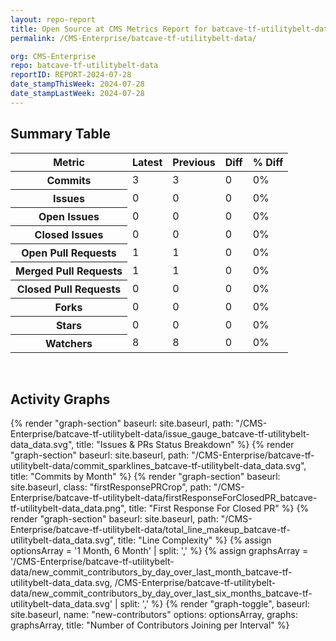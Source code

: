 ```yaml
---
layout: repo-report
title: Open Source at CMS Metrics Report for batcave-tf-utilitybelt-data | REPORT-2024-07-28
permalink: /CMS-Enterprise/batcave-tf-utilitybelt-data/

org: CMS-Enterprise
repo: batcave-tf-utilitybelt-data
reportID: REPORT-2024-07-28
date_stampThisWeek: 2024-07-28
date_stampLastWeek: 2024-07-28
---
```

<div class="summary-table">
  <table class="usa-table usa-table--borderless">
    <h2> Summary Table </h2>
    <thead>
      <tr>
        <th scope="col">Metric</th>
        <th scope="col">Latest</th>
        <th scope="col">Previous</th>
        <th scope="col">Diff</th>
        <th scope="col">% Diff</th>
      </tr>
    </thead>
    <tbody>
      <tr>
        <th scope="row">Commits</th>
        <td>3</td>
        <td>3</td>
        <td style="" >0</td>
        <td style="" >0%</td>
      </tr>
      <tr>
        <th scope="row">Issues</th>
        <td>0</td>
        <td>0</td>
        <td style="" >0</td>
        <td style="" >0%</td>
      </tr>
      <tr>
        <th scope="row">Open Issues</th>
        <td>0</td>
        <td>0</td>
        <td style="" >0</td>
        <td style="" >0%</td>
      </tr>
      <tr>
        <th scope="row">Closed Issues</th>
        <td>0</td>
        <td>0</td>
        <td style="" >0</td>
        <td style="" >0%</td>
      </tr>
      <tr>
        <th scope="row">Open Pull Requests</th>
        <td>1</td>
        <td>1</td>
        <td style="" >0</td>
        <td style="" >0%</td>
      </tr>
      <tr>
        <th scope="row">Merged Pull Requests</th>
        <td>1</td>
        <td>1</td>
        <td style="" >0</td>
        <td style="" >0%</td>
      </tr>
      <tr>
        <th scope="row">Closed Pull Requests</th>
        <td>0</td>
        <td>0</td>
        <td style="" >0</td>
        <td style="" >0%</td>
      </tr>
      <tr>
        <th scope="row">Forks</th>
        <td>0</td>
        <td>0</td>
        <td style="" >0</td>
        <td style="" >0%</td>
      </tr>
      <tr>
        <th scope="row">Stars</th>
        <td>0</td>
        <td>0</td>
        <td style="" >0</td>
        <td style="" >0%</td>
      </tr>
      <tr>
        <th scope="row">Watchers</th>
        <td>8</td>
        <td>8</td>
        <td style="" >0</td>
        <td style="" >0%</td>
      </tr>
    </tbody>
  </table>
</div>
<div class="graph-container">
  <br>
  <h2>Activity Graphs</h2>
  <div class="all-graphs">
    <!--- Issues/PRs Status Breakdown Graph -->
    {% render "graph-section"  baseurl: site.baseurl, path: "/CMS-Enterprise/batcave-tf-utilitybelt-data/issue_gauge_batcave-tf-utilitybelt-data_data.svg", title: "Issues & PRs Status Breakdown" %}
    <!--- Contributor Activity Line Graph -->
    {% render "graph-section" baseurl: site.baseurl, path: "/CMS-Enterprise/batcave-tf-utilitybelt-data/commit_sparklines_batcave-tf-utilitybelt-data_data.svg", title: "Commits by Month" %}
    <!--- First Response For Closed PR Scatterplot -->
    {% render "graph-section" baseurl: site.baseurl, class: "firstResponsePRCrop", path: "/CMS-Enterprise/batcave-tf-utilitybelt-data/firstResponseForClosedPR_batcave-tf-utilitybelt-data_data.png", title: "First Response For Closed PR" %}
    <!--- Line Complexity Graphs -->
    {% render "graph-section" baseurl: site.baseurl, path: "/CMS-Enterprise/batcave-tf-utilitybelt-data/total_line_makeup_batcave-tf-utilitybelt-data_data.svg", title: "Line Complexity" %}
    <!--- New Commit Contributors by Day over Last Month and Last 6 Months -->
      {% assign optionsArray = '1 Month, 6 Month' | split: ',' %}
      {% assign graphsArray = '/CMS-Enterprise/batcave-tf-utilitybelt-data/new_commit_contributors_by_day_over_last_month_batcave-tf-utilitybelt-data_data.svg, /CMS-Enterprise/batcave-tf-utilitybelt-data/new_commit_contributors_by_day_over_last_six_months_batcave-tf-utilitybelt-data_data.svg' | split: ',' %}
      {% render "graph-toggle", baseurl: site.baseurl, name: "new-contributors" options: optionsArray, graphs: graphsArray, title: "Number of Contributors Joining per Interval" %}
</div>
